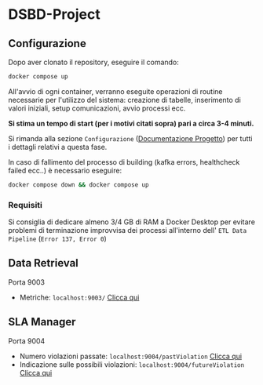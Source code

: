 # DSBD-Project

## Configurazione
Dopo aver clonato il repository, eseguire il comando:

```bash
docker compose up
```

All'avvio di ogni container, verranno eseguite operazioni di routine necessarie per l'utilizzo del sistema: creazione di tabelle, inserimento di valori iniziali, setup comunicazioni, avvio processi ecc.

<strong>Si stima un tempo di start (per i motivi citati sopra) pari a circa 3-4 minuti.</strong>

Si rimanda alla sezione `Configurazione` (<a href ="https://github.com/matteopidone/DSBD-Project/blob/main/Relazione%20Progetto%20DSBD.pdf" target="_blank">Documentazione Progetto</a>) per tutti i dettagli relativi a questa fase.

In caso di fallimento del processo di building (kafka errors, healthcheck failed ecc..) è necessario eseguire:
```bash
docker compose down && docker compose up
```

### Requisiti
Si consiglia di dedicare almeno 3/4 GB di RAM a Docker Desktop per evitare problemi di terminazione improvvisa dei processi all'interno dell' `ETL Data Pipeline` (`Error 137, Error 0`)

## Data Retrieval
Porta 9003
 - Metriche: `localhost:9003/` <a href ="http://localhost:9003" target="_blank">Clicca qui</a>

## SLA Manager
Porta 9004 
- Numero violazioni passate: `localhost:9004/pastViolation` <a href ="http://localhost:9004/pastViolation" target="_blank">Clicca qui</a>
- Indicazione sulle possibili violazioni: `localhost:9004/futureViolation` <a href ="http://localhost:9004/futureViolation" target="_blank">Clicca qui</a>
